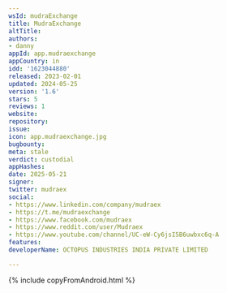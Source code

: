 ```yaml
---
wsId: mudraExchange
title: MudraExchange
altTitle: 
authors:
- danny
appId: app.mudraexchange
appCountry: in
idd: '1623044880'
released: 2023-02-01
updated: 2024-05-25
version: '1.6'
stars: 5
reviews: 1
website: 
repository: 
issue: 
icon: app.mudraexchange.jpg
bugbounty: 
meta: stale
verdict: custodial
appHashes: 
date: 2025-05-21
signer: 
twitter: mudraex
social:
- https://www.linkedin.com/company/mudraex
- https://t.me/mudraexchange
- https://www.facebook.com/mudraex
- https://www.reddit.com/user/Mudraex
- https://www.youtube.com/channel/UC-eW-Cy6jsI5B6uwbxc6q-A
features: 
developerName: OCTOPUS INDUSTRIES INDIA PRIVATE LIMITED

---
```


{% include copyFromAndroid.html %}
